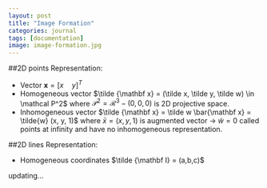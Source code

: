 ```yaml
---
layout: post
title: "Image Formation"
categories: journal
tags: [documentation]
image: image-formation.jpg
---
```

##2D points
Representation:
* Vector $\mathbf x=[x\quad y]^T$  
* Homogeneous vector  $\tilde {\mathbf x} = (\tilde x, \tilde y, \tilde w) \in \mathcal P^2$  where $\mathcal P^2 = \mathcal R^3 - (0,0,0)$ is 2D projective space.  
* Inhomogeneous vector $\tilde {\mathbf x} = \tilde w \bar{\mathbf x} = \tilde{w} (x, y, 1)$  where $\bar x = (x,y,1)$ is augmented vector -> $\tilde w = 0$ called points at infinity and have no inhomogeneous representation.  

##2D lines
Representation:
* Homogeneous coordinates $\tilde {\mathbf I} = (a,b,c)$

updating...


<!--stackedit_data:
eyJoaXN0b3J5IjpbLTE3MjcwNDY1NTQsLTYyNDEyMDk2Nyw0MT
Q1NjI0NDksMTAzNDc3MjI4LC0yMTI5MzI4MTExLDE3MDUxODks
LTIwNDM2MzE1NDcsMTIyNzA0NDgwOSwxNTE1NzA5NDQ3LDY5Nz
M0ODAwMywtMTMyNzczNDk5OSwtMTY2MDkyNzkzNywtMTk4MTI3
ODAxMCwtNTE5NTU5NjY2LDIwNjEyNjIzNTAsLTc1NzU5NTEyMC
wtNzQyNTYxMzYzXX0=
-->